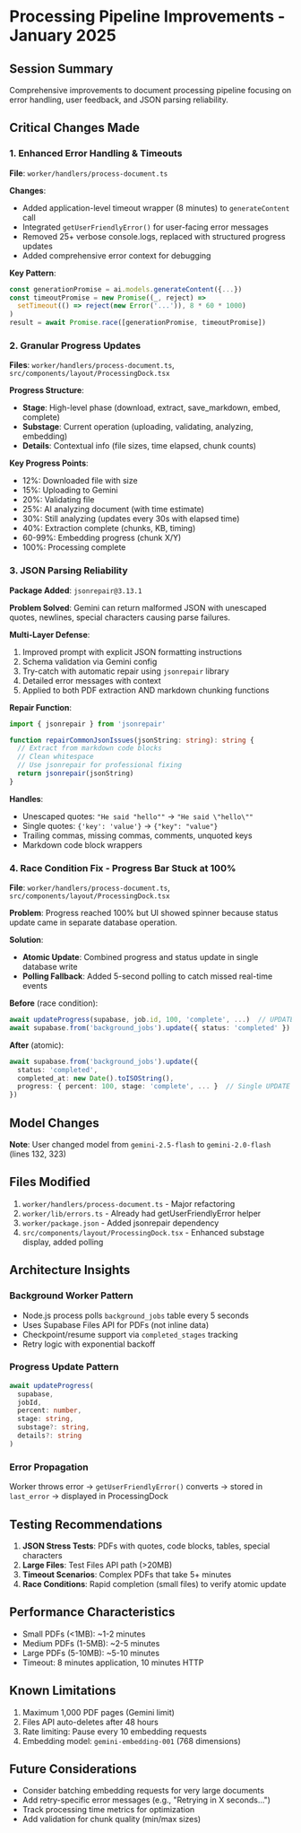 # Processing Pipeline Improvements - January 2025

## Session Summary
Comprehensive improvements to document processing pipeline focusing on error handling, user feedback, and JSON parsing reliability.

## Critical Changes Made

### 1. Enhanced Error Handling & Timeouts
**File**: `worker/handlers/process-document.ts`

**Changes**:
- Added application-level timeout wrapper (8 minutes) to `generateContent` call
- Integrated `getUserFriendlyError()` for user-facing error messages
- Removed 25+ verbose console.logs, replaced with structured progress updates
- Added comprehensive error context for debugging

**Key Pattern**:
```typescript
const generationPromise = ai.models.generateContent({...})
const timeoutPromise = new Promise((_, reject) => 
  setTimeout(() => reject(new Error('...')), 8 * 60 * 1000)
)
result = await Promise.race([generationPromise, timeoutPromise])
```

### 2. Granular Progress Updates
**Files**: `worker/handlers/process-document.ts`, `src/components/layout/ProcessingDock.tsx`

**Progress Structure**:
- **Stage**: High-level phase (download, extract, save_markdown, embed, complete)
- **Substage**: Current operation (uploading, validating, analyzing, embedding)
- **Details**: Contextual info (file sizes, time elapsed, chunk counts)

**Key Progress Points**:
- 12%: Downloaded file with size
- 15%: Uploading to Gemini
- 20%: Validating file
- 25%: AI analyzing document (with time estimate)
- 30%: Still analyzing (updates every 30s with elapsed time)
- 40%: Extraction complete (chunks, KB, timing)
- 60-99%: Embedding progress (chunk X/Y)
- 100%: Processing complete

### 3. JSON Parsing Reliability
**Package Added**: `jsonrepair@3.13.1`

**Problem Solved**: Gemini can return malformed JSON with unescaped quotes, newlines, special characters causing parse failures.

**Multi-Layer Defense**:
1. Improved prompt with explicit JSON formatting instructions
2. Schema validation via Gemini config
3. Try-catch with automatic repair using `jsonrepair` library
4. Detailed error messages with context
5. Applied to both PDF extraction AND markdown chunking functions

**Repair Function**:
```typescript
import { jsonrepair } from 'jsonrepair'

function repairCommonJsonIssues(jsonString: string): string {
  // Extract from markdown code blocks
  // Clean whitespace
  // Use jsonrepair for professional fixing
  return jsonrepair(jsonString)
}
```

**Handles**:
- Unescaped quotes: `"He said "hello""` → `"He said \"hello\""`
- Single quotes: `{'key': 'value'}` → `{"key": "value"}`
- Trailing commas, missing commas, comments, unquoted keys
- Markdown code block wrappers

### 4. Race Condition Fix - Progress Bar Stuck at 100%
**File**: `worker/handlers/process-document.ts`, `src/components/layout/ProcessingDock.tsx`

**Problem**: Progress reached 100% but UI showed spinner because status update came in separate database operation.

**Solution**:
- **Atomic Update**: Combined progress and status update in single database write
- **Polling Fallback**: Added 5-second polling to catch missed real-time events

**Before** (race condition):
```typescript
await updateProgress(supabase, job.id, 100, 'complete', ...)  // UPDATE 1
await supabase.from('background_jobs').update({ status: 'completed' })  // UPDATE 2
```

**After** (atomic):
```typescript
await supabase.from('background_jobs').update({
  status: 'completed',
  completed_at: new Date().toISOString(),
  progress: { percent: 100, stage: 'complete', ... }  // Single UPDATE
})
```

## Model Changes
**Note**: User changed model from `gemini-2.5-flash` to `gemini-2.0-flash` (lines 132, 323)

## Files Modified
1. `worker/handlers/process-document.ts` - Major refactoring
2. `worker/lib/errors.ts` - Already had getUserFriendlyError helper
3. `worker/package.json` - Added jsonrepair dependency
4. `src/components/layout/ProcessingDock.tsx` - Enhanced substage display, added polling

## Architecture Insights

### Background Worker Pattern
- Node.js process polls `background_jobs` table every 5 seconds
- Uses Supabase Files API for PDFs (not inline data)
- Checkpoint/resume support via `completed_stages` tracking
- Retry logic with exponential backoff

### Progress Update Pattern
```typescript
await updateProgress(
  supabase, 
  jobId, 
  percent: number,
  stage: string,
  substage?: string,
  details?: string
)
```

### Error Propagation
Worker throws error → `getUserFriendlyError()` converts → stored in `last_error` → displayed in ProcessingDock

## Testing Recommendations
1. **JSON Stress Tests**: PDFs with quotes, code blocks, tables, special characters
2. **Large Files**: Test Files API path (>20MB)
3. **Timeout Scenarios**: Complex PDFs that take 5+ minutes
4. **Race Conditions**: Rapid completion (small files) to verify atomic update

## Performance Characteristics
- Small PDFs (<1MB): ~1-2 minutes
- Medium PDFs (1-5MB): ~2-5 minutes  
- Large PDFs (5-10MB): ~5-10 minutes
- Timeout: 8 minutes application, 10 minutes HTTP

## Known Limitations
1. Maximum 1,000 PDF pages (Gemini limit)
2. Files API auto-deletes after 48 hours
3. Rate limiting: Pause every 10 embedding requests
4. Embedding model: `gemini-embedding-001` (768 dimensions)

## Future Considerations
- Consider batching embedding requests for very large documents
- Add retry-specific error messages (e.g., "Retrying in X seconds...")
- Track processing time metrics for optimization
- Add validation for chunk quality (min/max sizes)